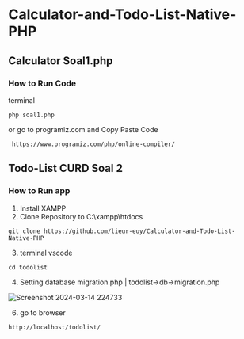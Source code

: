# Calculator-and-Todo-List-Native-PHP
###
## Calculator Soal1.php
### How to Run Code
terminal
```
php soal1.php
```
or
go to programiz.com and Copy Paste Code

```
 https://www.programiz.com/php/online-compiler/
```
## Todo-List CURD Soal 2
### How to Run app
1. Install XAMPP
2. Clone Repository to C:\xampp\htdocs
```
git clone https://github.com/lieur-euy/Calculator-and-Todo-List-Native-PHP
```
3. terminal vscode
```
cd todolist 
```
4. Setting database migration.php | todolist->db->migration.php

![Screenshot 2024-03-14 224733](https://github.com/lieur-euy/Calculator-and-Todo-List-Native-PHP/assets/57533243/f02e2f90-fd35-47e8-b983-da371f5fb8d7)


6. go to browser
```
http://localhost/todolist/
```
